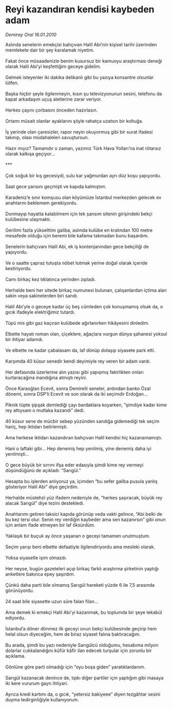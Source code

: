 # Reyi kazandıran kendisi kaybeden adam

*Demiray Oral 16.01.2010*

<div class="yazi">Aslında senelerin emekçisi bahçıvan Halil Abi’nin kişisel tarihi üzerinden memlekete dair bir şey karalamak niyetim. <br/><br/>Fakat önce müsaadenizle benim kusursuz bir kamuoyu araştırması deneği olarak Halil Abi’yi keşfettiğim geceye gidelim. <br/><br/>Gelmek isteyenler iki dakika delikanlı gibi bu yazıya konsantre olsunlar lütfen. <br/><br/>Başka hiçbir şeyle ilgilenmeyin, kısın şu televizyonunun sesini, telefonu da kapat arkadaşım uçuş aletlerine zarar veriyor. <br/><br/>Herkes çayını çorbasını önceden hazırlasın. <br/><br/>Ortamı müsait olanlar ayaklarını şöyle rahatça uzatsın bir koltuğa. <br/><br/>İş yerinde olan çaresizler, rapor neyin okuyormuş gibi bir surat ifadesi takınıp, olası müdahaleleri savuştursun. <br/><br/>Hazır mıyız? Tamamdır o zaman, yazımız Türk Hava Yolları’na inat rötarsız olarak kalkışa geçiyor... <br/><br/>*** <br/><br/>Çok soğuk bir kış gecesiydi, sulu kar yağmurdan ayrı düz koşu yapıyordu. <br/><br/>Saat gece yarısını geçmişti ve kapıda kalmıştım. <br/><br/>Karadeniz’e sınır komşusu olan köyümüze İstanbul merkezden gelecek ev anahtarını beklemem gerekiyordu. <br/><br/>Donmayıp hayatta kalabilmem için tek şansım sitenin girişindeki bekçi kulübesine ulaşmaktı. <br/><br/>Gerilimi fazla yükselttim galiba, aslında kulübe en kralından 100 metre mesafede olduğu için beremi bile kafama takmadan bunu başardım. <br/><br/>Senelerin bahçıvanı Halil Abi, ek iş kontenjanından gece bekçiliği de yapıyordu. <br/><br/>Ve o saatte çapraz tutuşta nöbet tutmak yerine doğal olarak içeride kestiriyordu. <br/><br/>Camı birkaç kez tıklatınca yerinden zıpladı. <br/><br/>Herhalde beni her sitede birkaç numunesi bulunan, çalışanlardan içtima alan sakin veya sakinelerden biri sandı. <br/><br/>Halil Abi’yle o geceye kadar üç beş cümleden çok konuşmamış olsak da, o gıcık ifadeyle elektriğimiz tutardı. <br/><br/>Tüpü mis gibi gaz kaçıran kulübede ağırlanırken hikâyesini dinledim. <br/><br/>Elbette hayatı roman olan, çiçeklere, ağaçlara vurgun dünya şahanesi yoksul bir ihtiyar adamdı. <br/><br/>Ve elbette ne kadar çabalasam da, laf dönüp dolaşıp siyasete park etti. <br/><br/>Karşımda 40 küsur senedir kendi deyimiyle rey veren bir adam vardı. <br/><br/>Her defasında üzerlerine alın yazısı gibi yapışmış fakirlikten onları kurtaracağına inandığına atmıştı reyini. <br/><br/>Önce Karaoğlan Ecevit, sonra Demirelli seneler, ardından banko Özal dönemi, sonra DSP’li Ecevit ve son olarak da iki seçimdir Erdoğan... <br/><br/>Piknik tüpte şipşak demlediği çayı bardaklara koyarken, “şimdiye kadar kime rey attıysam o mutlaka kazandı” dedi. <br/><br/>40 küsur sene de mücbir sebep yüzünden sandığa gidemediği tek seçim hariç, hep iktidarı belirlemişti. <br/><br/>Ama herkese iktidarı kazandıran bahçıvan Halil kendisi hiç kazanamamıştı. <br/><br/>Hani o laftaki gibi... Hep denemiş hep yenilmiş, yine denemiş daha iyi yenilmişti... <br/><br/>O gece büyük bir sırrını ifşa eder edasıyla şimdi kime rey vermeyi düşündüğünü de açıkladı: “Sarıgül.” <br/><br/>Hesapta bu işlerden anlıyoruz ya, içimden “bu sefer galiba pusula yanlış gösteriyor Halil Abi” diye geçirdim. <br/><br/>Herhalde müstehzi yüz ifadem nedeniyle de, “herkes şaşıracak, büyük rey alacak Sarıgül” diye tezini destekledi. <br/><br/>Anahtarımı getiren taksici kapıda görünüp veda vakti gelince, “Abi belki de bu kez tersi olur. Senin rey verdiğin kaybeder ama sen kazanırsın” gibi onun için anlam ifade etmeyen bir laf öksürdüm. <br/><br/>Yaklaşık bir buçuk ay önce yaşanan o geceyi tamamen unutmuştum. <br/><br/>Seçim yarışı beni elbette defaatiyle ilgilendiriyordu ama mesleki olarak. <br/><br/>Yoksa siyasetle işim olmazdı. <br/><br/>Her neyse, bugün gazeteleri açıp birkaç farklı araştırma şirketinin yaptığı anketlere bakınca epey şaşırdım. <br/><br/>Çünkü daha parti bile olmamış Sarıgül hareketi yüzde 6 ile 7,5 arasında görünüyordu. <br/><br/>24 saat bile siyasette uzun süre falan filan... <br/><br/>Ama demek ki emekçi Halil Abi’yi kazanmak, bu toplumda bir şeye tekabül ediyordu. <br/><br/>İstanbul’a döner dönmez ilk geceyi onun bekçi kulübesinde geçirip hem helal olsun diyeceğim, hem de biraz siyaset falına baktıracağım. <br/><br/>Bu arada, şimdi bu yazı nedeniyle Sarıgülcü olduğumu, hesabıma milyon dolarlar cukkalandığını küfür kâfir ilan edecek turşular için zorunlu bir açıklama. <br/><br/>Gönlüne göre parti olmadığı için “oyu boşa giden” yaratıklardanım. <br/><br/>Sarıgül kazanacak denince de, tıpkı diğer partiler için yaptığım gibi masaya iki kere vururum gayrı ihtiyari. <br/><br/>Ayrıca kredi kartımı da, o gıcık, “yetersiz bakiyeee” diyen tezgâhtar sesini duyma tedirginliğiyle kullanıyorum.</div>
